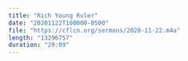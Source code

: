 ```yaml
---
title: "Rich Young Ruler"
date: "20201122T100000-0500"
file: "https://cflcn.org/sermons/2020-11-22.m4a"
length: "13296757"
duration: "29:09"
---
```

